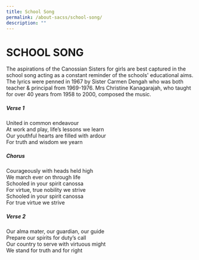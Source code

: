 ```yaml
---
title: School Song
permalink: /about-sacss/school-song/
description: ""
---
```

# SCHOOL SONG
The aspirations of the Canossian Sisters for girls are best captured in the school song acting as a constant reminder of the schools' educational aims. The lyrics were penned in 1967 by Sister Carmen Dengah who was both teacher & principal from 1969-1976. Mrs Christine Kanagarajah, who taught for over 40 years from 1958 to 2000, composed the music.

##### **Verse 1**

United in common endeavour  
At work and play, life’s lessons we learn  
Our youthful hearts are filled with ardour  
For truth and wisdom we yearn

##### **Chorus**

Courageously with heads held high  
We march ever on through life  
Schooled in your spirit canossa  
For virtue, true nobility we strive  
Schooled in your spirit canossa  
For true virtue we strive

##### **Verse 2**

Our alma mater, our guardian, our guide  
Prepare our spirits for duty’s call  
Our country to serve with virtuous might  
We stand for truth and for right